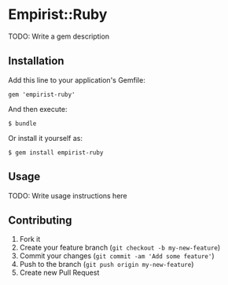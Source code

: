 # Empirist::Ruby

TODO: Write a gem description

## Installation

Add this line to your application's Gemfile:

    gem 'empirist-ruby'

And then execute:

    $ bundle

Or install it yourself as:

    $ gem install empirist-ruby

## Usage

TODO: Write usage instructions here

## Contributing

1. Fork it
2. Create your feature branch (`git checkout -b my-new-feature`)
3. Commit your changes (`git commit -am 'Add some feature'`)
4. Push to the branch (`git push origin my-new-feature`)
5. Create new Pull Request
